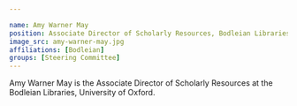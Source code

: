 ```yaml
---

name: Amy Warner May
position: Associate Director of Scholarly Resources, Bodleian Libraries
image_src: amy-warner-may.jpg
affiliations: [Bodleian]
groups: [Steering Committee]
---
```


Amy Warner May is the Associate Director of Scholarly Resources at the Bodleian
Libraries, University of Oxford.

